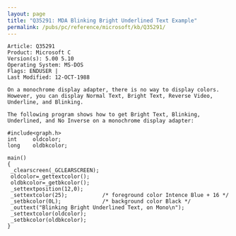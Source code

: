 ```yaml
---
layout: page
title: "Q35291: MDA Blinking Bright Underlined Text Example"
permalink: /pubs/pc/reference/microsoft/kb/Q35291/
---
```


	Article: Q35291
	Product: Microsoft C
	Version(s): 5.00 5.10
	Operating System: MS-DOS
	Flags: ENDUSER |
	Last Modified: 12-OCT-1988
	
	On a monochrome display adapter, there is no way to display colors.
	However, you can display Normal Text, Bright Text, Reverse Video,
	Underline, and Blinking.
	
	The following program shows how to get Bright Text, Blinking,
	Underlined, and No Inverse on a monochrome display adapter:
	
	#include<graph.h>
	int     oldcolor;
	long    oldbkcolor;
	
	main()
	{
	 _clearscreen(_GCLEARSCREEN);
	 oldcolor=_gettextcolor();
	 oldbkcolor=_getbkcolor();
	 _settextposition(12,0);
	 _settextcolor(25);           /* foreground color Intence Blue + 16 */
	 _setbkcolor(0L);             /* background color Black */
	 _outtext("Blinking Bright Underlined Text, on Mono\n");
	 _settextcolor(oldcolor);
	 _setbkcolor(oldbkcolor);
	}
